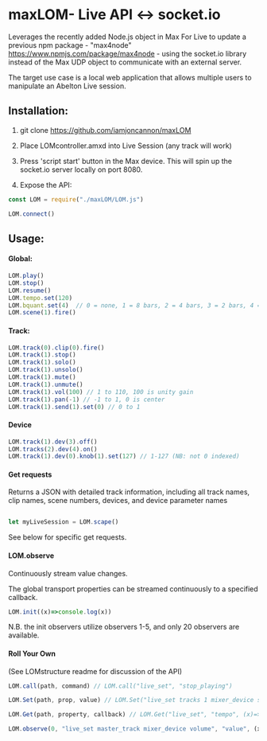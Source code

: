 
# maxLOM- Live API <-> socket.io 

Leverages the recently added Node.js object in Max For Live to update a previous npm package - "max4node" https://www.npmjs.com/package/max4node - using the socket.io library instead of the Max UDP object to communicate with an external server.

The target use case is a local web application that allows multiple users to manipulate an Abelton Live session. 

## Installation:

1. git clone https://github.com/iamjoncannon/maxLOM

2. Place LOMcontroller.amxd into Live Session (any track will work)

3. Press 'script start' button in the Max device. This will spin up the socket.io server locally on port 8080.

4. Expose the API:

```Javascript
const LOM = require("./maxLOM/LOM.js")

LOM.connect()
```

## Usage:

#### Global:

```Javascript
LOM.play()
LOM.stop()
LOM.resume() 
LOM.tempo.set(120)
LOM.bquant.set(4)  // 0 = none, 1 = 8 bars, 2 = 4 bars, 3 = 2 bars, 4 = 1 bar
LOM.scene(1).fire()
```

#### Track:

```Javascript
LOM.track(0).clip(0).fire()
LOM.track(1).stop()
LOM.track(1).solo()
LOM.track(1).unsolo()
LOM.track(1).mute()
LOM.track(1).unmute()
LOM.track(1).vol(100) // 1 to 110, 100 is unity gain
LOM.track(1).pan(-1) // -1 to 1, 0 is center
LOM.track(1).send(1).set(0) // 0 to 1
```

#### Device
```Javascript
LOM.track(1).dev(3).off()
LOM.tracks(2).dev(4).on()
LOM.track(1).dev(0).knob(1).set(127) // 1-127 (NB: not 0 indexed)
```

#### Get requests

Returns a JSON with detailed track information, including all track names, clip names, scene numbers, devices, and device parameter names

```Javascript

let myLiveSession = LOM.scape() 

```

See below for specific get requests.

#### LOM.observe

Continuously stream value changes. 

The global transport properties can be streamed continuously to a specified callback.

```Javascript
LOM.init((x)=>console.log(x))
```

N.B. the init observers utilize observers 1-5, and only 20 observers are available. 

#### Roll Your Own 

(See LOMstructure readme for discussion of the API)

```Javascript
LOM.call(path, command) // LOM.call("live_set", "stop_playing")

LOM.Set(path, prop, value) // LOM.Set("live_set tracks 1 mixer_device sends 1", "value", 0)

LOM.Get(path, property, callback) // LOM.Get("live_set", "tempo", (x)=> console.log(x))

LOM.observe(0, "live_set master_track mixer_device volume", "value", (x)=>console.log(x))
```

